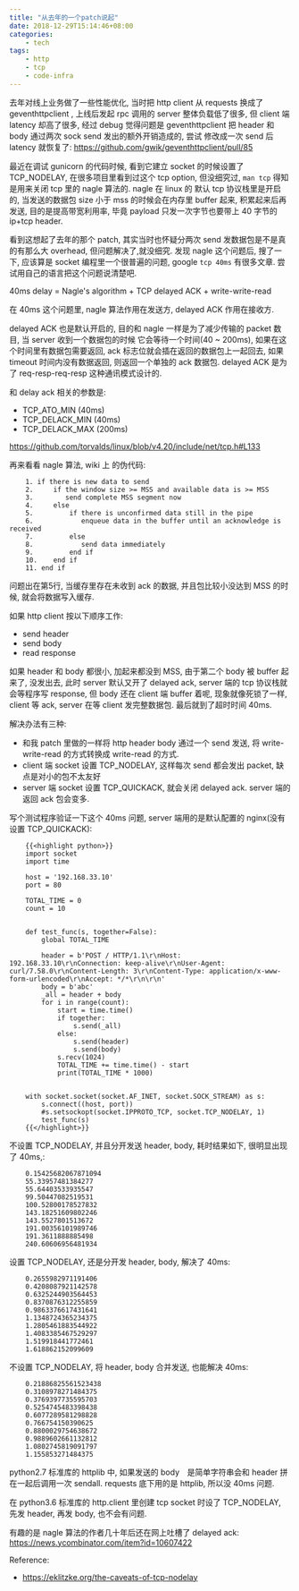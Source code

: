 ```yaml
---
title: "从去年的一个patch说起"
date: 2018-12-29T15:14:46+08:00
categories:
    - tech
tags:
    - http
    - tcp
    - code-infra
---
```


去年对线上业务做了一些性能优化, 当时把 http client 从 requests 换成了 geventhttpclient ,
上线后发起 rpc 调用的 server 整体负载低了很多, 但 client 端 latency 却高了很多, 经过 debug
觉得问题是 geventhttpclient 把 header 和 body 通过两次 sock send 发出的额外开销造成的, 尝试
修改成一次 send 后 latency 就恢复了: https://github.com/gwik/geventhttpclient/pull/85

最近在调试 gunicorn 的代码时候, 看到它建立 socket 的时候设置了 TCP_NODELAY, 在很多项目里看到过这个
tcp option, 但没细究过, `man tcp` 得知是用来关闭 tcp 里的 nagle 算法的. nagle 在 linux 的
默认 tcp 协议栈里是开启的, 当发送的数据包 size 小于 mss 的时候会在内存里 buffer 起来, 积累起来后再发送,
目的是提高带宽利用率, 毕竟 payload 只发一次字节也要带上 40 字节的 ip+tcp header. 

看到这想起了去年的那个 patch, 其实当时也怀疑分两次 send 发数据包是不是真的有那么大 overhead, 但问题解决了,就没细究.
发现 nagle 这个问题后, 搜了一下, 应该算是 socket 编程里一个很普遍的问题, google `tcp 40ms` 有很多文章.
尝试用自己的语言把这个问题说清楚吧.

40ms delay = Nagle's algorithm + TCP delayed ACK + write-write-read

在 40ms 这个问题里, nagle 算法作用在发送方, delayed ACK 作用在接收方.

delayed ACK 也是默认开启的, 目的和 nagle 一样是为了减少传输的 packet 数目, 当 server 收到一个数据包的时候
它会等待一个时间(40 ~ 200ms), 如果在这个时间里有数据包需要返回, ack 标志位就会插在返回的数据包上一起回去, 如果
timeout 时间内没有数据返回, 则返回一个单独的 ack 数据包. delayed ACK 是为了 req-resp-req-resp 这种通讯模式设计的.

和 delay ack 相关的参数是: 

- TCP_ATO_MIN  (40ms)
- TCP_DELACK_MIN (40ms)
- TCP_DELACK_MAX  (200ms)

https://github.com/torvalds/linux/blob/v4.20/include/net/tcp.h#L133

再来看看 nagle 算法, wiki 上 的伪代码:

        1. if there is new data to send
        2.     if the window size >= MSS and available data is >= MSS
        3.        send complete MSS segment now
        4.     else
        5.         if there is unconfirmed data still in the pipe
        6.            enqueue data in the buffer until an acknowledge is received
        7.         else
        8.            send data immediately
        9.         end if
        10.    end if
        11. end if


问题出在第5行, 当缓存里存在未收到 ack 的数据, 并且包比较小没达到 MSS 的时候, 就会将数据写入缓存.

如果 http client 按以下顺序工作:

- send header
- send body
- read response

如果 header 和 body 都很小, 加起来都没到 MSS, 由于第二个 body 被 buffer 起来了, 没发出去, 此时 server 默认又开了
delayed ack, server 端的 tcp 协议栈就会等程序写 response, 但 body 还在 client 端 buffer 着呢, 现象就像死锁了一样, client 等 ack,
server 在等 client 发完整数据包. 最后就到了超时时间 40ms.

解决办法有三种:

- 和我 patch 里做的一样将 http header body 通过一个 send 发送, 将 write-write-read 的方式转换成 write-read 的方式.
- client 端 socket 设置 TCP_NODELAY, 这样每次 send 都会发出 packet, 缺点是对小的包不太友好
- server 端 socket 设置 TCP_QUICKACK, 就会关闭 delayed ack. server 端的返回 ack 包会变多.


写个测试程序验证一下这个 40ms 问题, server 端用的是默认配置的 nginx(没有设置 TCP_QUICKACK):

        {{<highlight python>}}
        import socket
        import time

        host = '192.168.33.10'
        port = 80

        TOTAL_TIME = 0
        count = 10


        def test_func(s, together=False):
            global TOTAL_TIME

            header = b'POST / HTTP/1.1\r\nHost: 192.168.33.10\r\nConnection: keep-alive\r\nUser-Agent: curl/7.58.0\r\nContent-Length: 3\r\nContent-Type: application/x-www-form-urlencoded\r\nAccept: */*\r\n\r\n'
            body = b'abc'
            _all = header + body
            for i in range(count):
                start = time.time()
                if together:
                    s.send(_all)
                else:
                    s.send(header)
                    s.send(body)
                s.recv(1024)
                TOTAL_TIME += time.time() - start
                print(TOTAL_TIME * 1000)


        with socket.socket(socket.AF_INET, socket.SOCK_STREAM) as s:
            s.connect((host, port))
            #s.setsockopt(socket.IPPROTO_TCP, socket.TCP_NODELAY, 1)
            test_func(s)
        {{</highlight>}}

不设置 TCP_NODELAY, 并且分开发送 header, body, 耗时结果如下, 很明显出现了 40ms,:

        0.15425682067871094
        55.33957481384277
        55.64403533935547
        99.50447082519531
        100.52800178527832
        143.18251609802246
        143.5527801513672
        191.00356101989746
        191.3611888885498
        240.60606956481934

设置 TCP_NODELAY, 还是分开发 header, body, 解决了 40ms:

        0.2655982971191406
        0.4208087921142578
        0.6325244903564453
        0.8370876312255859
        0.9863376617431641
        1.1348724365234375
        1.2805461883544922
        1.4083385467529297
        1.519918441772461
        1.618862152099609

不设置 TCP_NODELAY, 将 header, body 合并发送, 也能解决 40ms:

        0.21886825561523438
        0.3108978271484375
        0.3769397735595703
        0.5254745483398438
        0.6077289581298828
        0.766754150390625
        0.8800029754638672
        0.9889602661132812
        1.0802745819091797
        1.155853271484375 

python2.7 标准库的 httplib 中, 如果发送的 body　是简单字符串会和 header
拼在一起后调用一次 sendall. requests 底下用的是 httplib, 所以没 40ms 问题.

在 python3.6 标准库的 http.client 里创建 tcp socket 时设了 TCP_NODELAY, 先发 header, 再发 body,
也不会有问题.

有趣的是 nagle 算法的作者几十年后还在网上吐槽了 delayed ack: https://news.ycombinator.com/item?id=10607422

Reference:

- https://eklitzke.org/the-caveats-of-tcp-nodelay
